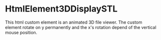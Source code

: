 # HtmlElement3DDisplaySTL
This html custom element is an animated 3D file viewer. The custom element rotate on y permanently and the x's rotation depend of the vertical mouse position.

